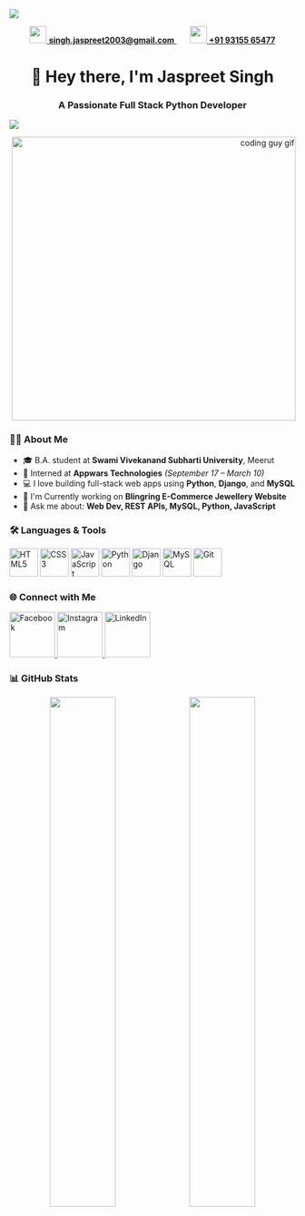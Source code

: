 <!-- Profile Banner -->
<p align="left">
  <img src="https://capsule-render.vercel.app/api?type=waving&height=200&text=Hi%20,%20I'm%20Jaspreet%20Singh&fontAlign=center&fontColor=ffffff&colorGradient=purple" />
</p>

<!-- Contact Info below the banner -->
<p align="center">
  <a href="mailto:singh.jaspreet2003@gmail.com">
    <img src="https://img.icons8.com/fluency/48/gmail-new.png" width="30px" /> 
    <strong>singh.jaspreet2003@gmail.com</strong>
  </a>
  &nbsp; &nbsp; &nbsp;
  <a href="tel:+919315565477">
    <img src="https://img.icons8.com/fluency/48/phone.png" width="30px" />
    <strong>+91 93155 65477</strong>
  </a>
</p>

<h1 align="center">👋 Hey there, I'm Jaspreet Singh</h1>
<h3 align="center">A Passionate Full Stack Python Developer</h3>
<p align="left">
  <img src="https://komarev.com/ghpvc/?username=jassi-coder&label=Profile%20views&color=blue&style=flat" />
</p>


<p align="right">
  <img src="https://cdn.dribbble.com/users/1162077/screenshots/3848914/programmer.gif" width="500" alt="coding guy gif" />
</p>



### 👨‍🎓 About Me

- 🎓 B.A. student at **Swami Vivekanand Subharti University**, Meerut  
- 💼 Interned at **Appwars Technologies** *(September 17 – March 10)*  
- 💻 I love building full-stack web apps using **Python**, **Django**, and **MySQL**
- 🌱 I'm Currently working on **Blingring E-Commerce Jewellery Website**
- 💬 Ask me about: **Web Dev, REST APIs, MySQL, Python, JavaScript**


### 🛠️ Languages & Tools
<p align="left">
  <img src="https://cdn.jsdelivr.net/gh/devicons/devicon/icons/html5/html5-original.svg" height="50" alt="HTML5" />
  <img src="https://cdn.jsdelivr.net/gh/devicons/devicon/icons/css3/css3-original.svg" height="50" alt="CSS3" />
  <img src="https://cdn.jsdelivr.net/gh/devicons/devicon/icons/javascript/javascript-original.svg" height="50" alt="JavaScript" />
  <img src="https://cdn.jsdelivr.net/gh/devicons/devicon/icons/python/python-original.svg" height="50" alt="Python" />
  <img src="https://cdn.jsdelivr.net/gh/devicons/devicon/icons/django/django-plain.svg" height="50" alt="Django" />
  <img src="https://cdn.jsdelivr.net/gh/devicons/devicon/icons/mysql/mysql-original.svg" height="50" alt="MySQL" />
  <img src="https://cdn.jsdelivr.net/gh/devicons/devicon/icons/git/git-original.svg" height="50" alt="Git" />
</p>


### 🌐 Connect with Me
<p align="left">
  <a href="https://www.facebook.com/your-username" target="_self">
    <img src="https://img.icons8.com/fluency/64/facebook-new.png" alt="Facebook" width="80" height="80"/>
  </a>
  <a href="https://www.instagram.com/your-username" target="_self">
    <img src="https://img.icons8.com/fluency/64/instagram-new.png" alt="Instagram" width="80" height="80"/>
  </a>
  <a href="https://www.linkedin.com/in/jaspreetsingh2003" target="_self">
    <img src="https://img.icons8.com/fluency/64/linkedin.png" alt="LinkedIn" width="80" height="80"/>
  </a>
</p>







### 📊 GitHub Stats

<p align="center">
  <img width="48%" src="https://github-readme-stats.vercel.app/api?username=jassi-coder&show_icons=true&theme=radical" />
  <img width="48%" src="https://github-readme-stats.vercel.app/api/top-langs/?username=jassi-coder&layout=compact&theme=radical" />
</p>




